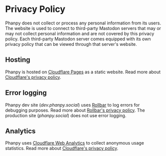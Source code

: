 # Privacy Policy

Phanpy does not collect or process any personal information from its users. The website is used to connect to third-party Mastodon servers that may or may not collect personal information and are not covered by this privacy policy. Each third-party Mastodon server comes equipped with its own privacy policy that can be viewed through that server's website.

## Hosting

Phanpy is hosted on [Cloudflare Pages](https://pages.cloudflare.com/) as a static website. Read more about [Cloudflare's privacy policy](https://www.cloudflare.com/privacypolicy/).

## Error logging

Phanpy dev site (*dev.phanpy.social*) uses [Rollbar](https://rollbar.com/) to log errors for debugging purposes. Read more about [Rollbar's privacy policy](https://rollbar.com/privacy/). The production site (*phanpy.social*) does not use error logging.

## Analytics

Phanpy uses [Cloudflare Web Analytics](https://www.cloudflare.com/web-analytics/) to collect anonymous usage statistics. Read more about [Cloudflare's privacy policy](https://www.cloudflare.com/privacypolicy/).
